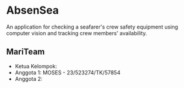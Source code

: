# AbsenSea
An application for checking a seafarer's crew safety equipment using computer vision and tracking crew members' availability.

## MariTeam
- Ketua Kelompok: 
- Anggota 1: MOSES - 23/523274/TK/57854
- Anggota 2: 
